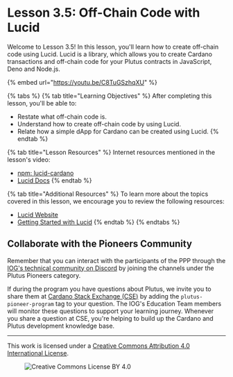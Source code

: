 # Lesson 3.5: Off-Chain Code with Lucid

Welcome to Lesson 3.5! In this lesson, you'll learn how to create off-chain code using Lucid. Lucid is a library, which allows you to create Cardano transactions and off-chain code for your Plutus contracts in JavaScript, Deno and Node.js.

{% embed url="https://youtu.be/C8TuGSzhqXU" %}

{% tabs %}
{% tab title="Learning Objectives" %}
After completing this lesson, you'll be able to:

* Restate what off-chain code is.
* Understand how to create off-chain code by using Lucid.
* Relate how a simple dApp for Cardano can be created  using Lucid.
{% endtab %}

{% tab title="Lesson Resources" %}
Internet resources mentioned in the lesson's video:

* [npm: lucid-cardano](https://www.npmjs.com/package/lucid-cardano)
* [Lucid Docs](https://deno.land/x/lucid@0.9.6/mod.ts)
{% endtab %}

{% tab title="Additional Resources" %}
To learn more about the topics covered in this lesson, we encourage you to review the following resources:

* [Lucid Website](https://lucid.spacebudz.io/)
* [Getting Started with Lucid](https://lucid.spacebudz.io/docs/getting-started/instantiate-lucid/)
{% endtab %}
{% endtabs %}

## Collaborate with the Pioneers Community

Remember that you can interact with the participants of the PPP through the [IOG's technical community on Discord](https://discord.gg/inputoutput) by joining the channels under the Plutus Pioneers category.

If during the program you have questions about Plutus, we invite you to share them at [Cardano Stack Exchange (CSE)](https://cardano.stackexchange.com/) by adding the `plutus-pioneer-program` tag to your question. The IOG's Education Team members will monitor these questions to support your learning journey. Whenever you share a question at CSE, you're helping to build up the Cardano and Plutus development knowledge base.

---

This work is licensed under a [Creative Commons Attribution 4.0 International License](http://creativecommons.org/licenses/by/4.0/).

<figure><img src="https://i.creativecommons.org/l/by/4.0/88x31.png" alt="Creative Commons License BY 4.0"></figure>
